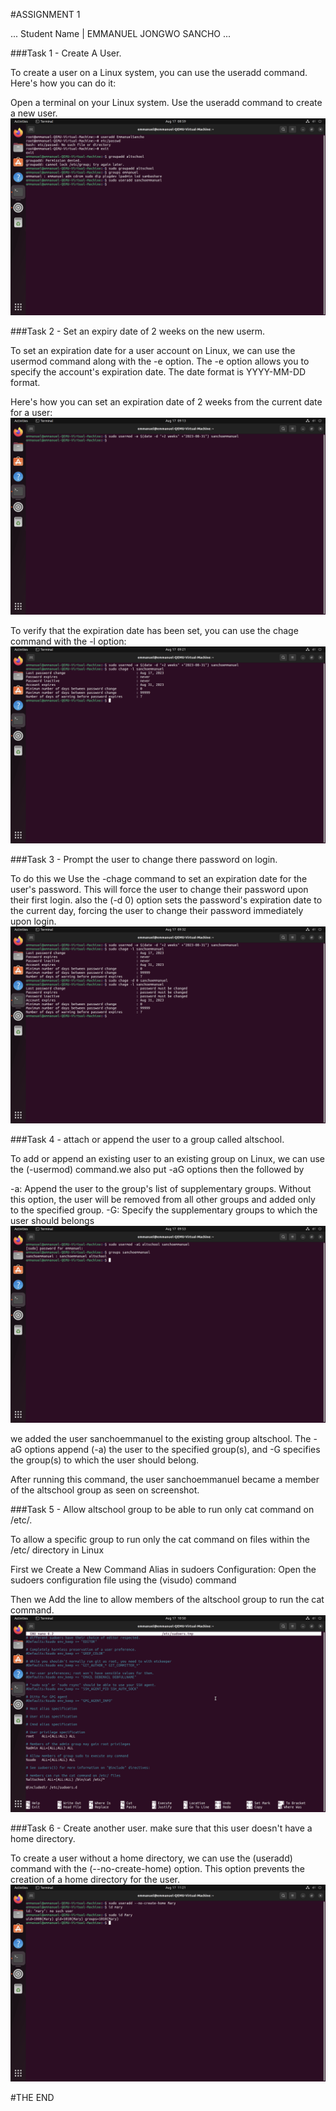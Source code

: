 #ASSIGNMENT 1

...
Student Name | EMMANUEL JONGWO SANCHO
...

###Task 1 - Create A User.

To create a user on a Linux system, you can use the useradd command. Here's how you can do it:

Open a terminal on your Linux system.
Use the useradd command to create a new user. 
![user was created](<Screenshot 2023-08-17 at 08.59.26.png>)

###Task 2 - Set an expiry date of 2 weeks on the new userm.

To set an expiration date for a user account on Linux, we can use the usermod command along with the -e option. The -e option allows you to specify the account's expiration date. The date format is YYYY-MM-DD format.

Here's how you can set an expiration date of 2 weeks from the current date for a user:
![expiration date was set](<Screenshot 2023-08-17 at 09.13.38.png>)

To verify that the expiration date has been set, you can use the chage command with the -l option:
![verify that expiration was set](<Screenshot 2023-08-17 at 09.21.42.png>)

###Task 3 - Prompt the user to change there password on login.

To do this we Use the -chage command to set an expiration date for the user's password. This will force the user to change their password upon their first login. also the (-d 0) option sets the password's expiration date to the current day, forcing the user to change their password immediately upon login.
![PassWord Change Is Required](<Screenshot 2023-08-17 at 09.32.55.png>)

###Task 4 - attach or append the user to a group called altschool.

To add or append an existing user to an existing group on Linux, we can use the (-usermod) command.we also put -aG options then the <groupname> followed by <username>

-a: Append the user to the group's list of supplementary groups. Without this option, the user will be removed from all other groups and added only to the specified group.
-G: Specify the supplementary groups to which the user should belongs
![User has been addded to the altschool group](<Screenshot 2023-08-17 at 09.53.53.png>)

we added the user sanchoemmanuel to the existing group altschool. The -aG options append (-a) the user to the specified group(s), and -G specifies the group(s) to which the user should belong.

After running this command, the user sanchoemmanuel became a member of the altschool group as seen on screenshot.


###Task 5 - Allow altschool group to be able to run only cat command on /etc/.

To allow a specific group to run only the cat command on files within the /etc/ directory in Linux

First we Create a New Command Alias in sudoers Configuration:
Open the sudoers configuration file using the (visudo) command

Then we Add the line to allow members of the altschool group to run the cat command.
![command line to allow altschool group to perform cat on /etc/ file](<Screenshot 2023-08-17 at 10.50.34.png>)

###Task 6 - Create another user. make sure that this user doesn't have a home directory.

To create a user without a home directory, we can use the (useradd) command with the (--no-create-home) option. This option prevents the creation of a home directory for the user.
![created the user Mary without a home directory](<Screenshot 2023-08-17 at 11.21.21.png>)


#THE END